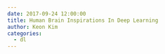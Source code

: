 ```yaml
---
date: 2017-09-24 12:00:00
title: Human Brain Inspirations In Deep Learning
author: Keon Kim
categories:
  - dl
---
```

